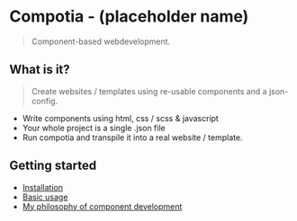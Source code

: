 # Compotia - (placeholder name)
> Component-based webdevelopment.

## What is it?
> Create websites / templates using re-usable components and a json-config.

* Write components using html, css / scss & javascript
* Your whole project is a single .json file
* Run compotia and transpile it into a real website / template. 

## Getting started
* [Installation](INSTALLATION.md)
* [Basic usage](BASIC\_USAGE.md)
* [My philosophy of component development](COMPONENT_PHILOSOPHY.md)
